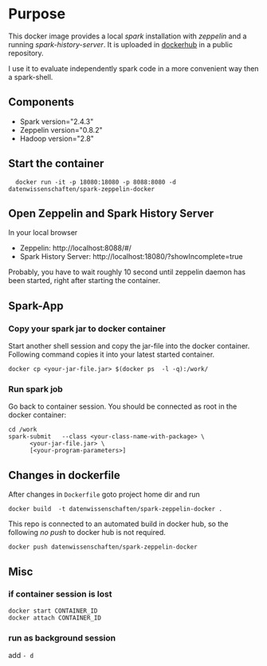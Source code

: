 # Purpose 

This docker image provides a local *spark* installation with *zeppelin* and a running *spark-history-server*.
It is uploaded in [dockerhub](https://hub.docker.com/r/datenwissenschaften/spark-zeppelin-docker/) in a public repository.

I use it to evaluate independently spark code in a more convenient way then a spark-shell.

## Components
- Spark version="2.4.3"
- Zeppelin version="0.8.2"
- Hadoop version="2.8"
 
## Start the container
```
  docker run -it -p 18080:18080 -p 8088:8080 -d datenwissenschaften/spark-zeppelin-docker
```

## Open Zeppelin and Spark History Server  

In your local browser 
- Zeppelin: http://localhost:8088/#/
- Spark History Server: http://localhost:18080/?showIncomplete=true

Probably, you have to wait roughly 10 second until zeppelin daemon has been started, right after starting the container.

## Spark-App
 
### Copy your spark jar to docker container

Start another shell session and copy the jar-file into the docker container.
Following command copies it into your latest started container.

```
docker cp <your-jar-file.jar> $(docker ps  -l -q):/work/
```

###  Run spark job

Go back to container session. You should be connected as root in the docker container:

```
cd /work
spark-submit   --class <your-class-name-with-package> \
      <your-jar-file.jar> \
      [<your-program-parameters>]
```
 

## Changes in dockerfile
 
After changes in `Dockerfile` goto project home dir and run

```
docker build  -t datenwissenschaften/spark-zeppelin-docker .
```

This repo is connected to an automated build in docker hub, so the following *no push* to docker hub is not required.
```
docker push datenwissenschaften/spark-zeppelin-docker
```


## Misc

### if container session is lost

```
docker start CONTAINER_ID
docker attach CONTAINER_ID
```

### run as background session

add `- d`
